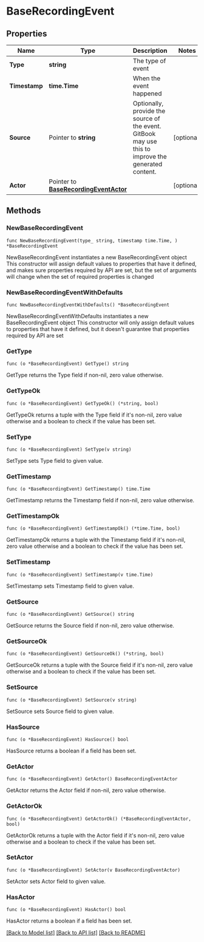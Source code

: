 # BaseRecordingEvent

## Properties

Name | Type | Description | Notes
------------ | ------------- | ------------- | -------------
**Type** | **string** | The type of event | 
**Timestamp** | **time.Time** | When the event happened | 
**Source** | Pointer to **string** | Optionally, provide the source of the event. GitBook may use this to improve the generated content. | [optional] 
**Actor** | Pointer to [**BaseRecordingEventActor**](BaseRecordingEventActor.md) |  | [optional] 

## Methods

### NewBaseRecordingEvent

`func NewBaseRecordingEvent(type_ string, timestamp time.Time, ) *BaseRecordingEvent`

NewBaseRecordingEvent instantiates a new BaseRecordingEvent object
This constructor will assign default values to properties that have it defined,
and makes sure properties required by API are set, but the set of arguments
will change when the set of required properties is changed

### NewBaseRecordingEventWithDefaults

`func NewBaseRecordingEventWithDefaults() *BaseRecordingEvent`

NewBaseRecordingEventWithDefaults instantiates a new BaseRecordingEvent object
This constructor will only assign default values to properties that have it defined,
but it doesn't guarantee that properties required by API are set

### GetType

`func (o *BaseRecordingEvent) GetType() string`

GetType returns the Type field if non-nil, zero value otherwise.

### GetTypeOk

`func (o *BaseRecordingEvent) GetTypeOk() (*string, bool)`

GetTypeOk returns a tuple with the Type field if it's non-nil, zero value otherwise
and a boolean to check if the value has been set.

### SetType

`func (o *BaseRecordingEvent) SetType(v string)`

SetType sets Type field to given value.


### GetTimestamp

`func (o *BaseRecordingEvent) GetTimestamp() time.Time`

GetTimestamp returns the Timestamp field if non-nil, zero value otherwise.

### GetTimestampOk

`func (o *BaseRecordingEvent) GetTimestampOk() (*time.Time, bool)`

GetTimestampOk returns a tuple with the Timestamp field if it's non-nil, zero value otherwise
and a boolean to check if the value has been set.

### SetTimestamp

`func (o *BaseRecordingEvent) SetTimestamp(v time.Time)`

SetTimestamp sets Timestamp field to given value.


### GetSource

`func (o *BaseRecordingEvent) GetSource() string`

GetSource returns the Source field if non-nil, zero value otherwise.

### GetSourceOk

`func (o *BaseRecordingEvent) GetSourceOk() (*string, bool)`

GetSourceOk returns a tuple with the Source field if it's non-nil, zero value otherwise
and a boolean to check if the value has been set.

### SetSource

`func (o *BaseRecordingEvent) SetSource(v string)`

SetSource sets Source field to given value.

### HasSource

`func (o *BaseRecordingEvent) HasSource() bool`

HasSource returns a boolean if a field has been set.

### GetActor

`func (o *BaseRecordingEvent) GetActor() BaseRecordingEventActor`

GetActor returns the Actor field if non-nil, zero value otherwise.

### GetActorOk

`func (o *BaseRecordingEvent) GetActorOk() (*BaseRecordingEventActor, bool)`

GetActorOk returns a tuple with the Actor field if it's non-nil, zero value otherwise
and a boolean to check if the value has been set.

### SetActor

`func (o *BaseRecordingEvent) SetActor(v BaseRecordingEventActor)`

SetActor sets Actor field to given value.

### HasActor

`func (o *BaseRecordingEvent) HasActor() bool`

HasActor returns a boolean if a field has been set.


[[Back to Model list]](../README.md#documentation-for-models) [[Back to API list]](../README.md#documentation-for-api-endpoints) [[Back to README]](../README.md)


